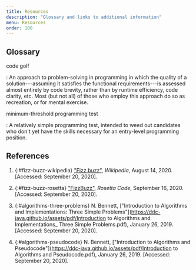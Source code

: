 ```yaml
---
title: Resources
description: "Glossary and links to additional information"
menu: Resources
order: 100
---
```


## Glossary

code golf

: An approach to problem-solving in programming in which the quality of a solution---assuming it satisfies the functional requirements---is assessed almost entirely by code brevity, rather than by runtime efficiency, code clarity, etc. Most (but not all) of those who employ this approach do so as recreation, or for mental exercise.

minimum-threshold programming test

: A relatively simple programming test, intended to weed out candidates who don't yet have the skills necessary for an entry-level programming position.

## References

1. {:#fizz-buzz-wikipedia} ["Fizz buzz"](https://en.wikipedia.org/wiki/Fizz_buzz), _Wikipedia_, August 14, 2020. [Accessed: September 20, 2020].

2. {:#fizz-buzz-rosetta} ["FizzBuzz"](https://rosettacode.org/wiki/FizzBuzz), _Rosetta Code_, September 16, 2020. [Accessed: September 20, 2020].

3. {:#algorithms-three-problems} N. Bennett, ["Introduction to Algorithms and Implementations: Three Simple Problems"](https://ddc-java.github.io/assets/pdf/Introduction to Algorithms and Implementations_ Three Simple Problems.pdf), January 26, 2019. [Accessed: September 20, 2020].

4. {:#algorithms-pseudocode} N. Bennett, ["Introduction to Algorithms and Pseudocode"](https://ddc-java.github.io/assets/pdf/Introduction to Algorithms and Pseudocode.pdf), January 26, 2019. [Accessed: September 20, 2020].